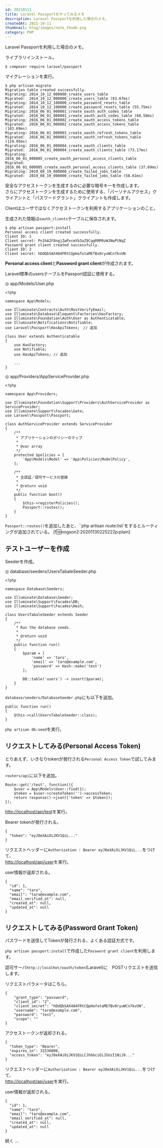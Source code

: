```yaml
---
id: 20210111
title: Laravel Passportをやってみるメモ
description: Laravel Passportを利用した場合のメモ。
createdAt: 2021-10-11
thumbnail: blog/images/note_thumb.png
category: PHP
---
```


Laravel Passportを利用した場合のメモ。

ライブラリインストール。

```
$ composer require laravel/passport
```

マイグレーションを実行。

```
$ php artisan migrate
Migration table created successfully.
Migrating: 2014_10_12_000000_create_users_table
Migrated:  2014_10_12_000000_create_users_table (83.67ms)
Migrating: 2014_10_12_100000_create_password_resets_table
Migrated:  2014_10_12_100000_create_password_resets_table (55.75ms)
Migrating: 2016_06_01_000001_create_oauth_auth_codes_table
Migrated:  2016_06_01_000001_create_oauth_auth_codes_table (68.58ms)
Migrating: 2016_06_01_000002_create_oauth_access_tokens_table
Migrated:  2016_06_01_000002_create_oauth_access_tokens_table (103.69ms)
Migrating: 2016_06_01_000003_create_oauth_refresh_tokens_table
Migrated:  2016_06_01_000003_create_oauth_refresh_tokens_table (119.95ms)
Migrating: 2016_06_01_000004_create_oauth_clients_table
Migrated:  2016_06_01_000004_create_oauth_clients_table (73.17ms)
Migrating: 2016_06_01_000005_create_oauth_personal_access_clients_table
Migrated:  2016_06_01_000005_create_oauth_personal_access_clients_table (37.69ms)
Migrating: 2019_08_19_000000_create_failed_jobs_table
Migrated:  2019_08_19_000000_create_failed_jobs_table (58.61ms)
```

安全なアクセストークンを生成するのに必要な暗号キーを作成します。  
さらにアクセストークンを生成するために使用する、「パーソナルアクセス」クライアントと「パスワードグラント」クライアントも作成します。

Clientはユーザではなくアクセストークンを利用するアプリケーションのこと。


生成された情報は`oauth_clients`テーブルに保存されます。

```
$ php artisan passport:install
Personal access client created successfully.
Client ID: 1
Client secret: Pn1hA2F8ngjZwPxcmYb3aZ9CqqRRM9zWJNwPtNqZ
Password grant client created successfully.
Client ID: 2
Client secret: hDdQbSAX484FRtCQpHafotaMEfBv0ryuWCn7kvUN
```
**Personal access client**と**Password grant client**が作成されます。


Laravel標準のusersテーブルをPassport認証に使用する。

◎ app/Models/User.php

```
<?php

namespace App\Models;

use Illuminate\Contracts\Auth\MustVerifyEmail;
use Illuminate\Database\Eloquent\Factories\HasFactory;
use Illuminate\Foundation\Auth\User as Authenticatable;
use Illuminate\Notifications\Notifiable;
use Laravel\Passport\HasApiTokens;　// 追加

class User extends Authenticatable
{
    use HasFactory;
    use Notifiable;
    use HasApiTokens; // 追加

    ...
}
```

◎ app/Providers/AppServiceProvider.php

```
<?php

namespace App\Providers;

use Illuminate\Foundation\Support\Providers\AuthServiceProvider as ServiceProvider;
use Illuminate\Support\Facades\Gate;
use Laravel\Passport\Passport;

class AuthServiceProvider extends ServiceProvider
{
    /**
     * アプリケーションのポリシーのマップ
     *
     * @var array
     */
    protected $policies = [
        'App\Models\Model' => 'App\Policies\ModelPolicy',
    ];

    /**
     * 全認証／認可サービスの登録
     *
     * @return void
     */
    public function boot()
    {
        $this->registerPolicies();
        Passport::routes();
    }
}
```
`Passport::routes()`を追加したあと、``php artisan route:list`をするとルーティングが追加されている。
[f:id:nogson2:20201130225222p:plain]

## テストユーザーを作成
Seederを作成。

◎ database/seeders/UsersTabaleSeeder.php

```
<?php

namespace Database\Seeders;

use Illuminate\Database\Seeder;
use Illuminate\Support\Facades\DB;
use Illuminate\Support\Facades\Hash;

class UsersTabaleSeeder extends Seeder
{
    /**
     * Run the database seeds.
     *
     * @return void
     */
    public function run()
    {
        $param = [
            'name' => 'taro',
            'email' => 'taro@example.com',
            'password' => Hash::make('test')
        ];

        DB::table('users') -> insert($param);
    }
}
```

`database/seeders/DatabaseSeeder.php`にも以下を追加。

```
public function run()
{
    $this->call(UsersTabaleSeeder::class);
}
```   

`php artisan db:seed`を実行。

## リクエストしてみる(Personal Access Token)

とりあえず、いきなりtokenが発行される`Personal Access Token`で試してみます。

`routers/api`に以下を追加。

```
Route::get('/test', function(){
    $user = App\Models\User::find(1);
    $token = $user->createToken('')->accessToken;
    return response()->json(['token' => $token]);
});
```

[http://localhost/api/test](http://localhost/api/test)を実行。 

Bearer tokenが発行される。

```
{
  "token": "eyJ0eXAiOiJKV1QiL..."
}
```

リクエストヘッダーに`Authorization : Bearer eyJ0eXAiOiJKV1QiL...`をつけて、  
[http://localhost/api/user](http://localhost/api/user)を実行。 

user情報が返却される。

```
{
  "id": 1,
  "name": "taro",
  "email": "taro@example.com",
  "email_verified_at": null,
  "created_at": null,
  "updated_at": null
}
```

## リクエストしてみる(Password Grant Token)

パスワードを送信してTokenが発行される、よくある認証方式です。

`php artisan passport:install`で作成した`Password grant client`を利用します。

認可サーバ`http://localhot/oauth/token`(Laravel)に　POSTリクエストを送信します。

リクエストパラメータはこちら。

```
{
	"grant_type": "password",
	"client_id": "2",
	"client_secret": "hDdQbSAX484FRtCQpHafotaMEfBv0ryuWCn7kvUN",
	"username": "taro@example.com",
	"password": "test",
	"scope": ""
}
```

アクセストークンが返却される。

```
{
  "token_type": "Bearer",
  "expires_in": 31536000,
  "access_token": "eyJ0eXAiOiJKV1QiLCJhbGciOiJSUzI1NiJ9..."
}
```

リクエストヘッダーに`Authorization : Bearer eyJ0eXAiOiJKV1QiL...`をつけて、  
[http://localhost/api/user](http://localhost/api/user)を実行。 

user情報が返却される。

```
{
  "id": 1,
  "name": "taro",
  "email": "taro@example.com",
  "email_verified_at": null,
  "created_at": null,
  "updated_at": null
}
```

続く ...
